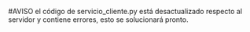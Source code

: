 #AVISO el código de servicio_cliente.py está desactualizado respecto al servidor y contiene errores, esto se solucionará pronto.
